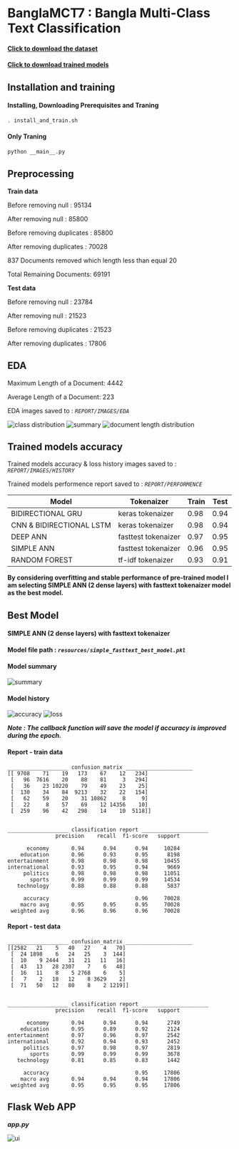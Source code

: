 # BanglaMCT7 : Bangla Multi-Class Text Classification
#### [Click to download the dataset](https://www.kaggle.com/gakowsher/banglamct7-bangla-multiclass-text-dataset-7-tags/code)
#### [Click to download trained models](https://drive.google.com/file/d/16BgSgZO1JMRCPo7_uZXxXmPaXwDmiVoc/view?usp=sharing)

## Installation and training

#### Installing, Downloading Prerequisites and Traning

```sh
. install_and_train.sh
```
#### Only Traning

```sh
python __main__.py
```

## Preprocessing

**Train data**

Before removing null : 95134 

After removing null : 85800

Before removing duplicates : 85800

After removing duplicates : 70028

837 Documents removed which length less than equal 20

Total Remaining Documents: 69191

**Test data**

Before removing null : 23784

After removing null : 21523

Before removing duplicates : 21523

After removing duplicates : 17806



## EDA

Maximum Length of a Document: 4442 

Average Length of a Document: 223


EDA images saved to :  _`REPORT/IMAGES/EDA`_

![class distribution](REPORT/IMAGES/EDA/class_distribution.png?raw=true)
![summary](REPORT/IMAGES/EDA/data_summary.png?raw=true)
![document length distribution](REPORT/IMAGES/EDA/document_length_distribution.png?raw=true)

## Trained models accuracy

Trained models accuracy & loss history images saved to :  _`REPORT/IMAGES/HISTORY`_

Trained models performence report saved to :  _`REPORT/PERFORMENCE`_

<!-- TABLE_GENERATE_START -->

| Model  | Tokenaizer | Train | Test |
| --- | ---- |---- |---- |
| BIDIRECTIONAL GRU  | keras tokenaizer  | 0.98  | 0.94|
| CNN & BIDIRECTIONAL LSTM  | keras tokenaizer  | 0.98  |0.94|
| DEEP ANN  | fasttest tokenaizer  | 0.97  | 0.95|
| SIMPLE ANN  | fasttest tokenaizer  | 0.96  |0.95|
| RANDOM FOREST  | tf-idf tokenaizer  | 0.93  |0.91|

**By considering overfitting and stable performance of pre-trained model I am selecting SIMPLE ANN (2 dense layers) with fasttext tokenaizer
model as the best model.**


<!-- TABLE_GENERATE_END -->

## Best Model

#### SIMPLE ANN (2 dense layers) with fasttext tokenaizer

#### Model file path :  _`resources/simple_fasttext_best_model.pkl`_

#### Model summary

![summary](REPORT/IMAGES/best_model_summary.png?raw=true)

#### Model history

![accuracy](REPORT/IMAGES/HISTORY/simple_fasttext_accuracy.png?raw=true)
![loss](REPORT/IMAGES/HISTORY/simple_fasttext_loss.png?raw=true)

**_Note : The callback function will save the model if accuracy is improved during the epoch._**

#### Report - train data

    ___________________ confusion_matrix _____________________
    [[ 9708    71    19   173    67    12   234]
     [   96  7616    20    88    81     3   294]
     [   36    23 10220    79    49    23    25]
     [  130    34    84  9213    32    22   154]
     [   62    59    20    31 10862     8     9]
     [   22     8    57    69    12 14356    10]
     [  259    96    42   298    14    10  5118]]
    
    
    ___________________ classification report _____________________
                   precision    recall  f1-score   support
    
          economy       0.94      0.94      0.94     10284
        education       0.96      0.93      0.95      8198
    entertainment       0.98      0.98      0.98     10455
    international       0.93      0.95      0.94      9669
         politics       0.98      0.98      0.98     11051
           sports       0.99      0.99      0.99     14534
       technology       0.88      0.88      0.88      5837
    
         accuracy                           0.96     70028
        macro avg       0.95      0.95      0.95     70028
     weighted avg       0.96      0.96      0.96     70028
#### Report - test data
    
    ___________________ confusion_matrix _____________________
    [[2582   21    5   40   27    4   70]
     [  24 1898    6   24   25    3  144]
     [  10    9 2444   31   21   11   16]
     [  43   13   28 2307    7    6   48]
     [  16   11    8    5 2768    6    5]
     [   7    2   18   12    8 3629    2]
     [  71   50   12   80    8    2 1219]]
    
    
    ___________________ classification report _____________________
                   precision    recall  f1-score   support
    
          economy       0.94      0.94      0.94      2749
        education       0.95      0.89      0.92      2124
    entertainment       0.97      0.96      0.97      2542
    international       0.92      0.94      0.93      2452
         politics       0.97      0.98      0.97      2819
           sports       0.99      0.99      0.99      3678
       technology       0.81      0.85      0.83      1442
    
         accuracy                           0.95     17806
        macro avg       0.94      0.94      0.94     17806
     weighted avg       0.95      0.95      0.95     17806

## Flask Web APP

**_app.py_**

![ui](REPORT/IMAGES/app.png?raw=true)
